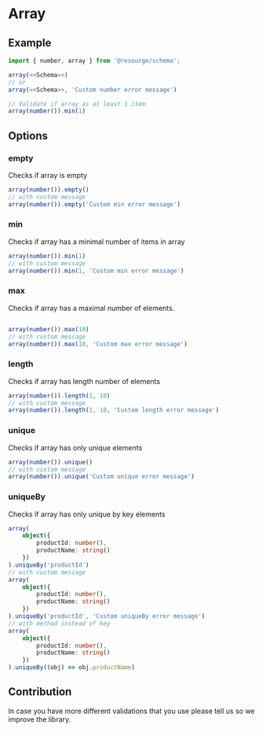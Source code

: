 # Array

## Example

```Typescript
import { number, array } from '@resourge/schema';

array(<<Schema>>)
// or
array(<<Schema>>, 'Custom number error message')

// Validate if array as at least 1 item
array(number()).min(1)
```

## Options

### empty

Checks if array is empty

```Typescript
array(number()).empty()
// with custom message
array(number()).empty('Custom min error message')
```

### min

Checks if array has a minimal number of items in array

```Typescript
array(number()).min(1)
// with custom message
array(number()).min(1, 'Custom min error message')
```

### max

Checks if array has a maximal number of elements.

```Typescript

array(number()).max(10)
// with custom message
array(number()).max(10, 'Custom max error message')
```

### length

Checks if array has length number of elements

```Typescript
array(number()).length(1, 10)
// with custom message
array(number()).length(1, 10, 'Custom length error message')
```

### unique

Checks if array has only unique elements

```Typescript
array(number()).unique()
// with custom message
array(number()).unique('Custom unique error message')
```

### uniqueBy

Checks if array has only unique by key elements

```Typescript
array(
	object({
		productId: number(),
		productName: string()
	})
).uniqueBy('productId')
// with custom message
array(
	object({
		productId: number(),
		productName: string()
	})
).uniqueBy('productId', 'Custom uniqueBy error message')
// with method instead of key
array(
	object({
		productId: number(),
		productName: string()
	})
).uniqueBy((obj) => obj.productName)
```

## Contribution

In case you have more different validations that you use please tell us so we improve the library.